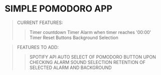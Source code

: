 # SIMPLE POMODORO APP

>CURRENT FEATURES:
>>Timer countdown
>>Timer Alarm when timer reaches '00:00'
>>Timer Reset Buttons
>>Background Selection

>FEATURES TO ADD:
>>SPOTIFY API 
>>AUTO SELECT OF POMODORO BUTTON UPON CHECKING
>>ALARM SOUND SELECTION
>>RETENTION OF SELECTED ALARM AND BACKGROUND